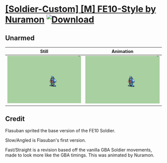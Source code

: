 # [\[Soldier-Custom\] \[M\] FE10-Style by Nuramon](./) [![Download](https://img.shields.io/badge/Download--red?style=social&logo=github)](https://minhaskamal.github.io/DownGit/#/home?url=https://github.com/Klokinator/FE-Repo/tree/main/Battle%20Animations%2FInfantry%20-%20(Lnc)%20Soldiers%2C%20Halberdiers%2F%5BSoldier-Custom%5D%20%5BM%5D%20FE10-Style%20by%20Nuramon%2F8.%20Unarmed%20(Straight%2C%20Fast))

## Unarmed

| Still | Animation |
| :---: | :-------: |
| ![Unarmed still](./Unarmed_000.png) | ![Unarmed](./Unarmed.gif) |

## Credit

Flasuban sprited the base version of the FE10 Soldier.

Slow/Angled is Flasuban's first version.

Fast/Straight is a revision based off the vanilla GBA Soldier movements, made to look more like the GBA timings. This was animated by Nuramon.
